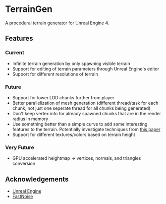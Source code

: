 # TerrainGen

A procedural terrain generator for Unreal Engine 4.

[//]: # (TODO: Put a video here)

[//]: # (TODO: include a description of how it works)

## Features

### Current

* Infinite terrain generation by only spawning visible terrain
* Support for editing of terrain parameters through Unreal Engine's editor
* Support for different resolutions of terrain

### Future

* Support for lower LOD chunks further from player
* Better parallelization of mesh generation (different thread/task for each chunk, not just one seperate thread for all chunks being generated)
* Don't keep vertex info for already spawned chunks that are in the render radius in memory
* Use something better than a simple curve to add some interesting features to the terrain. Potentially investigate techniques from [this paper](https://pdfs.semanticscholar.org/5961/c577478f21707dad53905362e0ec4e6ec644.pdf)
* Support for different textures/colors based on terrain height

### Very Future

* GPU accelerated heightmap -> vertices, normals, and triangles conversion

## Acknowledgements

* [Unreal Engine](https://www.unrealengine.com)
* [FastNoise](https://github.com/Auburns/FastNoise)